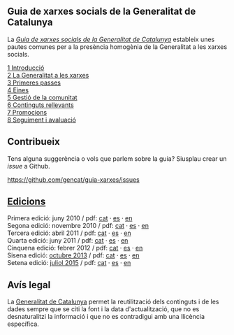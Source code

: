 Guia de xarxes socials de la Generalitat de Catalunya
---
La [*Guia de xarxes socials de la Generalitat de Catalunya*](http://github.com/gencat/guia-xarxes) estableix unes pautes comunes per a la presència homogènia de la Generalitat a les xarxes socials.

[1 Introducció](introduccio.md)  
[2 La Generalitat a les xarxes](generalitat-xarxes.md)  
[3 Primeres passes](primeres-passes.md)  
[4 Eines](eines.md)  
[5 Gestió de la comunitat](comunitat.md)  
[6 Continguts rellevants](continguts.md)  
[7 Promocions](promocions.md)  
[8 Seguiment i avaluació](seguiment.md)  

## Contribueix
Tens alguna suggerència o vols que parlem sobre la guia? Siusplau crear un *issue* a Github.  

https://github.com/gencat/guia-xarxes/issues


## [Edicions](CHANGELOG.md)
Primera edició: juny 2010 / pdf: [cat](/assets/pdf/v01_guia_usos_xarxa_cat.pdf) · [es](/assets/pdf/v01_guia_usos_xarxa_es.pdf) · [en](/assets/pdf/v01_guia_usos_xarxa_en.pdf)  
Segona edició: novembre 2010 / pdf: [cat](/assets/pdf/v02_guia_usos_xarxa_cat.pdf) · [es](/assets/pdf/v02_guia_usos_xarxa_es.pdf) · [en](/assets/pdf/v02_guia_usos_xarxa_en.pdf)  
Tercera edició: abril 2011 / pdf: [cat](/assets/pdf/v03_guia_usos_xarxa_cat.pdf) · [es](/assets/pdf/v03_guia_usos_xarxa_es.pdf) · [en](/assets/pdf/v03_guia_usos_xarxa_en.pdf)  
Quarta edició: juny 2011 / pdf: [cat](/assets/pdf/v04_guia_usos_xarxa_cat.pdf) · [es](/assets/pdf/v04_guia_usos_xarxa_es.pdf) · [en](/assets/pdf/v04_guia_usos_xarxa_en.pdf)  
Cinquena edició: febrer 2012 / pdf: [cat](/assets/pdf/v05_guia_usos_xarxa_cat.pdf) · [es](/assets/pdf/v05_guia_usos_xarxa_es.pdf) · [en](/assets/pdf/v05_guia_usos_xarxa_en.pdf)  
Sisena edició: [octubre 2013](https://github.com/gencat/guia-xarxes/releases/tag/0.6) / pdf: [cat](/assets/pdf/v06_guia_usos_xarxa_cat.pdf) · [es](/assets/pdf/v06_guia_usos_xarxa_es.pdf) · [en](/assets/pdf/v06_guia_usos_xarxa_en.pdf)  
Setena edició: [juliol 2015](https://github.com/gencat/guia-xarxes/releases/tag/0.7) / pdf: [cat](/assets/pdf/v07_guia_usos_xarxa_cat.pdf) · [es](/assets/pdf/v07_guia_usos_xarxa_es.pdf) · [en](/assets/pdf/v07_guia_usos_xarxa_en.pdf)  

## Avís legal
La [Generalitat de Catalunya](http://web.gencat.cat/ca/menu-ajuda/ajuda/avis_legal/) permet la reutilització dels continguts i de les dades sempre que se citi la font i la data d'actualització, que no es desnaturalitzi la informació i que no es contradigui amb una llicència específica.